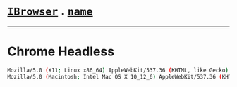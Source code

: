 # [`IBrowser`](/api/main/get-browser.md) . [`name`](../name.md)
---
# Chrome Headless

```sh
Mozilla/5.0 (X11; Linux x86_64) AppleWebKit/537.36 (KHTML, like Gecko) HeadlessChrome Safari/537.36
Mozilla/5.0 (Macintosh; Intel Mac OS X 10_12_6) AppleWebKit/537.36 (KHTML, like Gecko) HeadlessChrome/60.0.3112.113 Safari/537.36
```